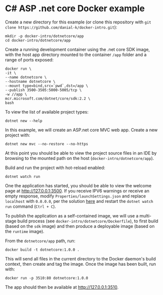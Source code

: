 # C# ASP .net core Docker example
Create a new directory for this example (or clone this repository with ```git clone https://github.com/danial-k/docker-intro.git```):
```
mkdir -p docker-intro/dotnetcore/app
cd docker-intro/dotnetcore/app
```

Create a running development container using the .net core SDK image, with the host app directory mounted to the container ```/app``` folder and a range of ports exposed:
```
docker run \
-it \
--name dotnetcore \
--hostname dotnetcore \
--mount type=bind,src=`pwd`,dst=/app \
--publish 3500-3505:5000-5005/tcp \
-w //app \
mcr.microsoft.com/dotnet/core/sdk:2.2 \
bash
```

To view the list of available project types:
```
dotnet new --help
```

In this example, we will create an ASP.net core MVC web app.  Create a new project with:
```
dotnet new mvc --no-restore --no-https
```
At this point you should be able to view the project source files in an IDE by browsing to the mounted path on the host (```docker-intro/dotnetcore/app```).

Build and run the project with hot-reload enabled:
```
dotnet watch run
```
One the application has started, you should be able to view the welcome page at http://127.0.0.1:3500.  If you receive IPV6 warnings or receive an empty response, modify ```Properties/launchSettings.json``` and replace ```localhost``` with ```0.0.0.0```, per the solution [here](https://stackoverflow.com/questions/51188774/docker-dotnet-watch-run-error-unable-to-bind-to-https-localhost5000-on-the-i) and restart the ```dotnet watch run``` command (```Ctrl + C```).

To publish the application as a self-contained image, we will use a multi-stage build process (see ```docker-intro/dotnetcore/Dockerfile```), to first build (based on the ```sdk``` image) and then produce a deployable image (based on the ```runtime``` image).

From the ```dotnetcore/app``` path, run:
```
docker build -t dotnetcore:1.0.0 .
```
This will send all files in the current directory to the Docker daemon's build context, then create and tag the image.  Once the image has been built, run with:
```
docker run -p 3510:80 dotnetcore:1.0.0
```
The app should then be available at http://127.0.0.1:3510.
